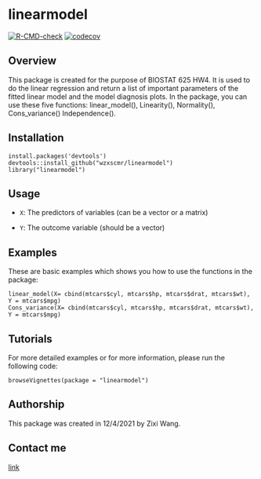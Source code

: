 # linearmodel
<!-- badges: start -->
  [![R-CMD-check](https://github.com/wzxscmr/R-package/workflows/R-CMD-check/badge.svg)](https://github.com/wzxscmr/R-package/actions)
   [![codecov](https://codecov.io/gh/wzxscmr/R-package/branch/main/graph/badge.svg?token=VYQ1L987CX)](https://codecov.io/gh/wzxscmr/R-package)
  <!-- badges: end -->
 
## Overview
This package is created for the purpose of BIOSTAT 625 HW4. It is used to do the linear regression and return a list of important parameters of the fitted linear model and the model diagnosis plots. In the package, you can use these five functions: linear_model(), Linearity(), Normality(), Cons_variance() Independence().

## Installation
```{r}
install.packages('devtools')
devtools::install_github("wzxscmr/linearmodel")
library("linearmodel")
```

## Usage
* `X`: The predictors of variables (can be a vector or a matrix)

* `Y`: The outcome variable (should be a vector)

## Examples
These are basic examples which shows you how to use the functions in the package:
```{r}
linear_model(X= cbind(mtcars$cyl, mtcars$hp, mtcars$drat, mtcars$wt), Y = mtcars$mpg)
Cons_variance(X= cbind(mtcars$cyl, mtcars$hp, mtcars$drat, mtcars$wt), Y = mtcars$mpg)
```

## Tutorials
For more detailed examples or for more information, please run the following code:
```{r}
browseVignettes(package = "linearmodel")
```

## Authorship
This package was created in 12/4/2021 by Zixi Wang.

## Contact me
[link](wzx@umich.edu)


